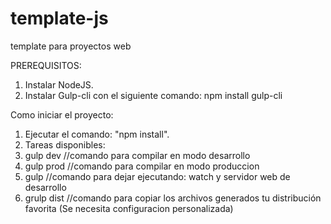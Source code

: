 # template-js
template para proyectos web

PREREQUISITOS:
1. Instalar NodeJS.
2. Instalar Gulp-cli con el siguiente comando:
  npm install gulp-cli

Como iniciar el proyecto:
1. Ejecutar el comando: "npm install".
2. Tareas disponibles:
  1. gulp dev   //comando para compilar en modo desarrollo
  2. gulp prod  //comando para compilar en modo produccion
  3. gulp       //comando para dejar ejecutando:  watch y servidor web de desarrollo
  4. grulp dist //comando para copiar los archivos generados tu distribución favorita (Se necesita configuracion personalizada)
